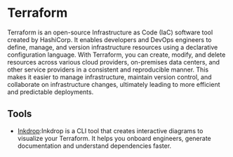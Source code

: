 # Terraform

Terraform is an open-source Infrastructure as Code (IaC) software tool created
by HashiCorp. It enables developers and DevOps engineers to define, manage,
and version infrastructure resources using a declarative configuration language.
With Terraform, you can create, modify, and delete resources across various
cloud providers, on-premises data centers, and other service providers in
a consistent and reproducible manner. This makes it easier to manage infrastructure,
maintain version control, and collaborate on infrastructure changes, ultimately
leading to more efficient and predictable deployments.

## Tools

- [Inkdrop](https://github.com/inkdrop-org/inkdrop-visualizer):Inkdrop is
a CLI tool that creates interactive diagrams to visualize your Terraform.
It helps you onboard engineers, generate documentation and understand dependencies
faster.
